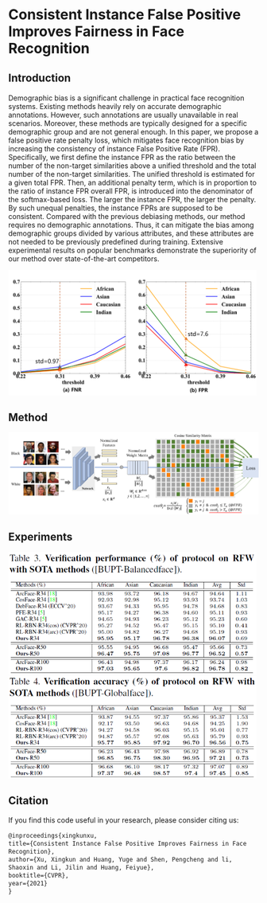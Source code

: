 # Consistent Instance False Positive Improves Fairness in Face Recognition

## Introduction
#### 
Demographic bias is a significant challenge in practical face recognition systems. Existing methods heavily rely on accurate demographic annotations. However, such annotations are usually unavailable in real scenarios.
Moreover, these methods are typically designed for a specific demographic group and are not general enough.
In this paper, we propose a false positive rate penalty loss, which mitigates face recognition bias by increasing the consistency of instance False Positive Rate (FPR).
Specifically, we first define the instance FPR as the ratio between the number of the non-target similarities above a unified threshold and the total number of the non-target similarities. The unified threshold is estimated for a given total FPR.  Then, an additional penalty term, which is in proportion to the ratio of instance FPR overall FPR, is introduced into the denominator of the softmax-based loss. The larger the instance FPR, the larger the penalty.  By such unequal penalties, the instance FPRs are supposed to be consistent.  Compared with the previous debiasing methods, our method requires no demographic annotations. Thus, it can mitigate the bias among demographic groups divided by various attributes, and these attributes are not needed to be previously predefined during training.  Extensive experimental results on popular benchmarks demonstrate the superiority of our method over state-of-the-art competitors.

<img src="doc/RFW_roc.png" title="RFW_roc" width="500" />

## Method
<img src="doc/framework.png" title="framework" width="800" />

## Experiments

<img src="doc/experiment1.png" title="experiments" width="500" />

<img src="doc/experiment2.png" title="experiments" width="500" />

## Citation
If you find this code useful in your research, please consider citing us:
```
@inproceedings{xingkunxu,
title={Consistent Instance False Positive Improves Fairness in Face Recognition},
author={Xu, Xingkun and Huang, Yuge and Shen, Pengcheng and li, Shaoxin and Li, Jilin and Huang, Feiyue},
booktitle={CVPR},
year={2021}
}
```
